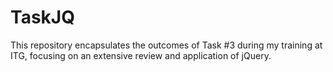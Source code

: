 # TaskJQ
This repository encapsulates the outcomes of Task #3 during my training at ITG, focusing on an extensive review and application of jQuery.
